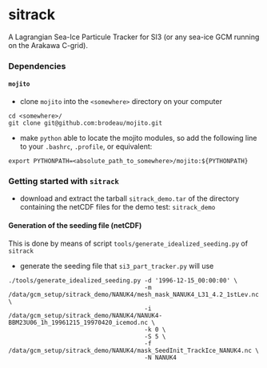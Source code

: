 # sitrack


A Lagrangian Sea-Ice Particule Tracker for SI3 (or any sea-ice GCM running on the Arakawa C-grid).







### Dependencies

#### `mojito`
 * clone `mojito` into the `<somewhere>` directory on your computer 
 ```
 cd <somewhere>/
 git clone git@github.com:brodeau/mojito.git
 ```
 * make `python` able to locate the mojito modules, so add the following line to your `.bashrc`, `.profile`, or equivalent:
 ```
 export PYTHONPATH=<absolute_path_to_somewhere>/mojito:${PYTHONPATH}
 ```
 

### Getting started with `sitrack`

* download and extract the tarball `sitrack_demo.tar` of the directory containing the netCDF files for the demo test: `sitrack_demo`


#### Generation of the seeding file (netCDF)

This is done by means of script `tools/generate_idealized_seeding.py` of `sitrack` 

* generate the seeding file that `si3_part_tracker.py` will use
```
./tools/generate_idealized_seeding.py -d '1996-12-15_00:00:00' \
                                      -m /data/gcm_setup/sitrack_demo/NANUK4/mesh_mask_NANUK4_L31_4.2_1stLev.nc \
                                      -i /data/gcm_setup/sitrack_demo/NANUK4/NANUK4-BBM23U06_1h_19961215_19970420_icemod.nc \
                                      -k 0 \
                                      -S 5 \
                                      -f  /data/gcm_setup/sitrack_demo/NANUK4/mask_SeedInit_TrackIce_NANUK4.nc \
                                      -N NANUK4
```
